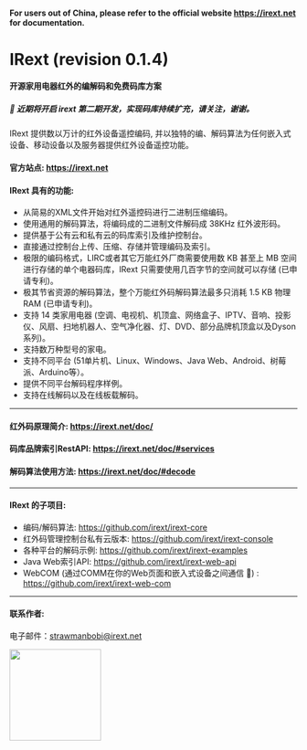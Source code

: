 #### For users out of China, please refer to the official website https://irext.net for documentation.

# IRext (revision 0.1.4)
#### 开源家用电器红外的编解码和免费码库方案

##### :hamster: 近期将开启 irext 第二期开发，实现码库持续扩充，请关注，谢谢。

  IRext 提供数以万计的红外设备遥控编码, 并以独特的编、解码算法为任何嵌入式设备、移动设备以及服务器提供红外设备遥控功能。


#### 官方站点: https://irext.net


#### IRext 具有的功能:
  - 从简易的XML文件开始对红外遥控码进行二进制压缩编码。
  - 使用通用的解码算法，将编码成的二进制文件解码成 38KHz 红外波形码。
  - 提供基于公有云和私有云的码库索引及维护控制台。
  - 直接通过控制台上传、压缩、存储并管理编码及索引。
  - 极限的编码格式，LIRC或者其它万能红外厂商需要使用数 KB 甚至上 MB 空间进行存储的单个电器码库，IRext 只需要使用几百字节的空间就可以存储 (已申请专利)。
  - 极其节省资源的解码算法，整个万能红外码解码算法最多只消耗 1.5 KB 物理 RAM (已申请专利)。
  - 支持 14 类家用电器 (空调、电视机、机顶盒、网络盒子、IPTV、音响、投影仪、风扇、扫地机器人、空气净化器、灯、DVD、部分品牌机顶盒以及Dyson系列)。
  - 支持数万种型号的家电。
  - 支持不同平台 (51单片机、Linux、Windows、Java Web、Android、树莓派、Arduino等）。
  - 提供不同平台解码程序样例。
  - 支持在线解码以及在线板载解码。

------

#### 红外码原理简介: https://irext.net/doc/

#### 码库品牌索引RestAPI: https://irext.net/doc/#services

#### 解码算法使用方法: https://irext.net/doc/#decode

------

#### IRext 的子项目:
  - 编码/解码算法: https://github.com/irext/irext-core
  - 红外码管理控制台私有云版本: https://github.com/irext/irext-console
  - 各种平台的解码示例: https://github.com/irext/irext-examples
  - Java Web索引API: https://github.com/irext/irext-web-api
  - WebCOM (通过COMM在你的Web页面和嵌入式设备之间通信 :electric_plug:) :
    https://github.com/irext/irext-web-com

------

#### 联系作者: 

电子邮件：strawmanbobi@irext.net

<img src="http://irext.net/images/bobi_qr.png" align="left" height="160" width="160">
